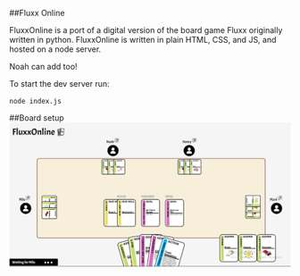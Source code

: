 ##Fluxx Online

FluxxOnline is a port of a digital version of the board game Fluxx originally written in python. FluxxOnline is written in plain HTML, CSS, and JS, and hosted on a node server.

Noah can add too!

To start the dev server run: 
```
node index.js
```

##Board setup
![image](gameplay.jpg)
